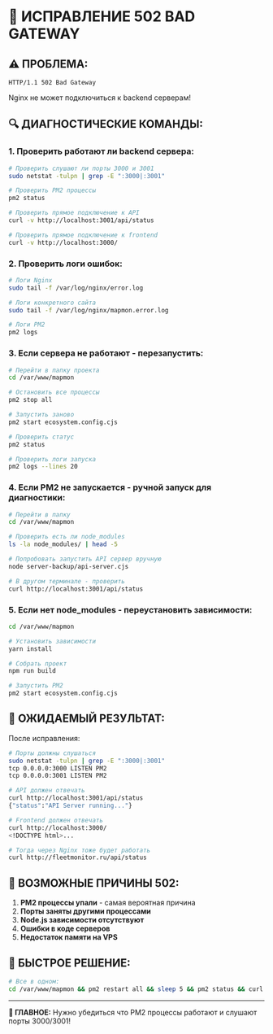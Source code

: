 # 🚨 ИСПРАВЛЕНИЕ 502 BAD GATEWAY

## ⚠️ **ПРОБЛЕМА:**
```
HTTP/1.1 502 Bad Gateway
```
Nginx не может подключиться к backend серверам!

## 🔍 **ДИАГНОСТИЧЕСКИЕ КОМАНДЫ:**

### **1. Проверить работают ли backend сервера:**
```bash
# Проверить слушают ли порты 3000 и 3001
sudo netstat -tulpn | grep -E ":3000|:3001"

# Проверить PM2 процессы
pm2 status

# Проверить прямое подключение к API
curl -v http://localhost:3001/api/status

# Проверить прямое подключение к frontend
curl -v http://localhost:3000/
```

### **2. Проверить логи ошибок:**
```bash
# Логи Nginx
sudo tail -f /var/log/nginx/error.log

# Логи конкретного сайта
sudo tail -f /var/log/nginx/mapmon.error.log

# Логи PM2
pm2 logs
```

### **3. Если сервера не работают - перезапустить:**
```bash
# Перейти в папку проекта
cd /var/www/mapmon

# Остановить все процессы
pm2 stop all

# Запустить заново
pm2 start ecosystem.config.cjs

# Проверить статус
pm2 status

# Проверить логи запуска
pm2 logs --lines 20
```

### **4. Если PM2 не запускается - ручной запуск для диагностики:**
```bash
# Перейти в папку
cd /var/www/mapmon

# Проверить есть ли node_modules
ls -la node_modules/ | head -5

# Попробовать запустить API сервер вручную
node server-backup/api-server.cjs

# В другом терминале - проверить
curl http://localhost:3001/api/status
```

### **5. Если нет node_modules - переустановить зависимости:**
```bash
cd /var/www/mapmon

# Установить зависимости
yarn install

# Собрать проект
npm run build

# Запустить PM2
pm2 start ecosystem.config.cjs
```

## 🎯 **ОЖИДАЕМЫЙ РЕЗУЛЬТАТ:**

После исправления:
```bash
# Порты должны слушаться
sudo netstat -tulpn | grep -E ":3000|:3001"
tcp 0.0.0.0:3000 LISTEN PM2
tcp 0.0.0.0:3001 LISTEN PM2

# API должен отвечать
curl http://localhost:3001/api/status
{"status":"API Server running..."}

# Frontend должен отвечать  
curl http://localhost:3000/
<!DOCTYPE html>...

# Тогда через Nginx тоже будет работать
curl http://fleetmonitor.ru/api/status
```

## 🚨 **ВОЗМОЖНЫЕ ПРИЧИНЫ 502:**

1. **PM2 процессы упали** - самая вероятная причина
2. **Порты заняты другими процессами**
3. **Node.js зависимости отсутствуют**
4. **Ошибки в коде серверов**
5. **Недостаток памяти на VPS**

## 🔧 **БЫСТРОЕ РЕШЕНИЕ:**

```bash
# Все в одном:
cd /var/www/mapmon && pm2 restart all && sleep 5 && pm2 status && curl http://localhost:3001/api/status
```

---

**🎯 ГЛАВНОЕ:** Нужно убедиться что PM2 процессы работают и слушают порты 3000/3001!